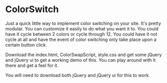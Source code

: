 # ColorSwitch
Just a quick little way to implement color switching on your site. It's pretty modular. You can customize it easily to do what you want it to. You could have it cycle between 2 colors or cycle through 12. You could have it not cycle at all and have the event of color switching only take place upon a certain button click. 

Download the index.html, ColorSwapScript, style.css and get some jQuery and jQuery ui to get a working demo of this. You can play around with it there and get a feel for it. 

You will need to download both jQuery and jQuery ui for this to work. 

